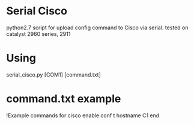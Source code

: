 # Serial Cisco 
python2.7 script for upload config command to Cisco via serial.
tested on catalyst 2960 series, 2911 
# Using 
serial_cisco.py [COM1] [command.txt]
# command.txt example

  !Example commands for cisco
  enable
  conf t
  hostname C1
  end
